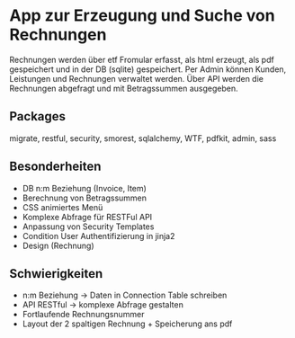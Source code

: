 # App zur Erzeugung und Suche von Rechnungen

Rechnungen werden über etf Fromular erfasst, als html erzeugt, als pdf gespeichert und in der DB (sqlite) gespeichert. Per Admin können Kunden, Leistungen und Rechnungen verwaltet werden. Über API werden die Rechnungen abgefragt und mit Betragssummen ausgegeben.

## Packages

migrate, restful, security, smorest, sqlalchemy, WTF, pdfkit, admin, sass

## Besonderheiten

- DB n:m Beziehung (Invoice, Item)
- Berechnung von Betragssummen
- CSS animiertes Menü
- Komplexe Abfrage für RESTFul API
- Anpassung von Security Templates
- Condition User Authentifizierung in jinja2
- Design (Rechnung)

## Schwierigkeiten

- n:m Beziehung -> Daten in Connection Table schreiben
- API RESTful -> komplexe Abfrage gestalten
- Fortlaufende Rechnungsnummer
- Layout der 2 spaltigen Rechnung + Speicherung ans pdf
